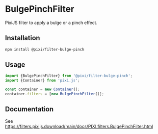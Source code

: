 # BulgePinchFilter

PixiJS filter to apply a bulge or a pinch effect.

## Installation

```bash
npm install @pixi/filter-bulge-pinch
```

## Usage

```js
import {BulgePinchFilter} from '@pixi/filter-bulge-pinch';
import {Container} from 'pixi.js';

const container = new Container();
container.filters = [new BulgePinchFilter()];
```

## Documentation

See https://filters.pixijs.download/main/docs/PIXI.filters.BulgePinchFilter.html